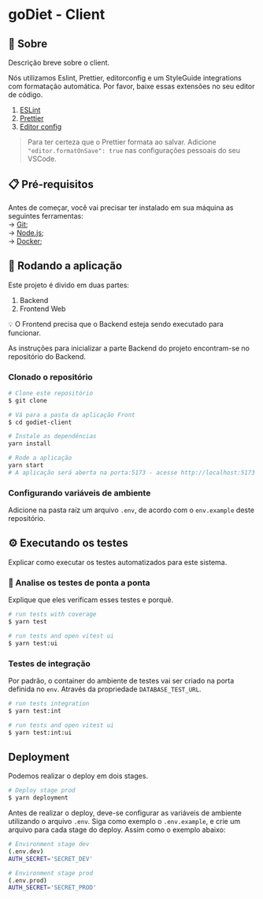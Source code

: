 # goDiet - Client

<h2 id="started">📌 Sobre</h2>

Descrição breve sobre o client.

Nós utilizamos Eslint, Prettier, editorconfig e um StyleGuide integrations com formatação automática. Por favor, baixe essas extensões no seu editor de código.

1. [ESLint](https://github.com/Microsoft/vscode-eslint)
1. [Prettier](https://github.com/prettier/prettier-vscode)
1. [Editor config](https://github.com/editorconfig/editorconfig-vscode)

> Para ter certeza que o Prettier formata ao salvar. Adicione `"editor.formatOnSave": true` nas configurações pessoais do seu VSCode.

## 📋 Pré-requisitos

Antes de começar, você vai precisar ter instalado em sua máquina as seguintes ferramentas: <br />
→ [Git](https://git-scm.com);<br />
→ [Node.js](https://nodejs.org/en/);<br />
→ [Docker](https://www.docker.com/); <br />

## 🎲 Rodando a aplicação

Este projeto é divido em duas partes:

1. Backend
2. Frontend Web

💡 O Frontend precisa que o Backend esteja sendo executado para funcionar.

As instruções para inicializar a parte Backend do projeto encontram-se no repositório do Backend.

### Clonado o repositório

```bash
# Clone este repositório
$ git clone

# Vá para a pasta da aplicação Front
$ cd godiet-client

# Instale as dependências
yarn install

# Rode a aplicação
yarn start
# A aplicação será aberta na porta:5173 - acesse http://localhost:5173
```

### Configurando variáveis de ambiente

Adicione na pasta raíz um arquivo `.env`, de acordo com o `env.example` deste repositório.

## ⚙️ Executando os testes

Explicar como executar os testes automatizados para este sistema.

### 🔩 Analise os testes de ponta a ponta

Explique que eles verificam esses testes e porquê.

```bash
# run tests with coverage
$ yarn test

# run tests and open vitest ui
$ yarn test:ui
```

### Testes de integração

Por padrão, o container do ambiente de testes vai ser criado na porta definida no `env`. Através da propriedade `DATABASE_TEST_URL`.

```bash
# run tests integration
$ yarn test:int

# run tests and open vitest ui
$ yarn test:int:ui
```

## Deployment

Podemos realizar o deploy em dois stages.

```bash
# Deploy stage prod
$ yarn deployment
```

Antes de realizar o deploy, deve-se configurar as variáveis de ambiente utilizando o arquivo `.env`. Siga como exemplo o `.env.example`, e crie um arquivo para cada stage do deploy. Assim como o exemplo abaixo:

```bash
# Environment stage dev
(.env.dev)
AUTH_SECRET='SECRET_DEV'
```

```bash
# Environment stage prod
(.env.prod)
AUTH_SECRET='SECRET_PROD'
```
